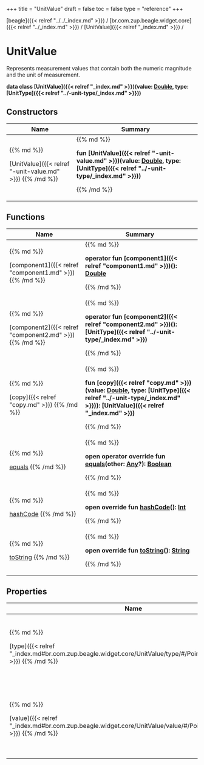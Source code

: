 +++
title = "UnitValue"
draft = false
toc = false
type = "reference"
+++

[beagle]({{< relref "../../_index.md" >}}) / [br.com.zup.beagle.widget.core]({{< relref "../_index.md" >}}) / [UnitValue]({{< relref "_index.md" >}}) / 



# UnitValue  
  

Represents measurement values that contain both the numeric magnitude and the unit of measurement.

<b>data class [UnitValue]({{< relref "_index.md" >}})(**value**: [Double](https://kotlinlang.org/api/latest/jvm/stdlib/kotlin/-double/index.html), **type**: [UnitType]({{< relref "../-unit-type/_index.md" >}}))</b>   


## Constructors  
<table>
  
<thead>
<tr>
<th>
Name  
</th>
<th>
Summary  
</th>
  
</tr>
</thead>
<tbody>
<tr>
<td>
{{% md %}}

[UnitValue]({{< relref "-unit-value.md" >}})
{{% /md %}}
</td>
<td>
{{% md %}}

  <b>fun [UnitValue]({{< relref "-unit-value.md" >}})(value: [Double](https://kotlinlang.org/api/latest/jvm/stdlib/kotlin/-double/index.html), type: [UnitType]({{< relref "../-unit-type/_index.md" >}}))</b>   

{{% /md %}}
</td>
</tr>

</tbody>
</table>


## Functions  
<table>
  
<thead>
<tr>
<th>
Name  
</th>
<th>
Summary  
</th>
  
</tr>
</thead>
<tbody>
<tr>
<td>
{{% md %}}

[component1]({{< relref "component1.md" >}})
{{% /md %}}
</td>
<td>
{{% md %}}

  
<b>operator fun [component1]({{< relref "component1.md" >}})(): [Double](https://kotlinlang.org/api/latest/jvm/stdlib/kotlin/-double/index.html)</b>  



{{% /md %}}
</td>
</tr>

<tr>
<td>
{{% md %}}

[component2]({{< relref "component2.md" >}})
{{% /md %}}
</td>
<td>
{{% md %}}

  
<b>operator fun [component2]({{< relref "component2.md" >}})(): [UnitType]({{< relref "../-unit-type/_index.md" >}})</b>  



{{% /md %}}
</td>
</tr>

<tr>
<td>
{{% md %}}

[copy]({{< relref "copy.md" >}})
{{% /md %}}
</td>
<td>
{{% md %}}

  
<b>fun [copy]({{< relref "copy.md" >}})(value: [Double](https://kotlinlang.org/api/latest/jvm/stdlib/kotlin/-double/index.html), type: [UnitType]({{< relref "../-unit-type/_index.md" >}})): [UnitValue]({{< relref "_index.md" >}})</b>  



{{% /md %}}
</td>
</tr>

<tr>
<td>
{{% md %}}

[equals](https://kotlinlang.org/api/latest/jvm/stdlib/kotlin/-any/equals.html)
{{% /md %}}
</td>
<td>
{{% md %}}

  
<b>open operator override fun [equals](https://kotlinlang.org/api/latest/jvm/stdlib/kotlin/-any/equals.html)(other: [Any](https://kotlinlang.org/api/latest/jvm/stdlib/kotlin/-any/index.html)?): [Boolean](https://kotlinlang.org/api/latest/jvm/stdlib/kotlin/-boolean/index.html)</b>  



{{% /md %}}
</td>
</tr>

<tr>
<td>
{{% md %}}

[hashCode](https://kotlinlang.org/api/latest/jvm/stdlib/kotlin/-any/hash-code.html)
{{% /md %}}
</td>
<td>
{{% md %}}

  
<b>open override fun [hashCode](https://kotlinlang.org/api/latest/jvm/stdlib/kotlin/-any/hash-code.html)(): [Int](https://kotlinlang.org/api/latest/jvm/stdlib/kotlin/-int/index.html)</b>  



{{% /md %}}
</td>
</tr>

<tr>
<td>
{{% md %}}

[toString](https://kotlinlang.org/api/latest/jvm/stdlib/kotlin/-any/to-string.html)
{{% /md %}}
</td>
<td>
{{% md %}}

  
<b>open override fun [toString](https://kotlinlang.org/api/latest/jvm/stdlib/kotlin/-any/to-string.html)(): [String](https://kotlinlang.org/api/latest/jvm/stdlib/kotlin/-string/index.html)</b>  



{{% /md %}}
</td>
</tr>

</tbody>
</table>


## Properties  
<table>
  
<thead>
<tr>
<th>
Name  
</th>
<th>
Summary  
</th>
  
</tr>
</thead>
<tbody>
<tr>
<td>
{{% md %}}

[type]({{< relref "_index.md#br.com.zup.beagle.widget.core/UnitValue/type/#/PointingToDeclaration/" >}})
{{% /md %}}
</td>
<td>
{{% md %}}

  

the unit of measurement.

<b>val [type]({{< relref "_index.md#br.com.zup.beagle.widget.core/UnitValue/type/#/PointingToDeclaration/" >}}): [UnitType]({{< relref "../-unit-type/_index.md" >}})</b>   

{{% /md %}}
</td>
</tr>

<tr>
<td>
{{% md %}}

[value]({{< relref "_index.md#br.com.zup.beagle.widget.core/UnitValue/value/#/PointingToDeclaration/" >}})
{{% /md %}}
</td>
<td>
{{% md %}}

  

the numeric measurement value.

<b>val [value]({{< relref "_index.md#br.com.zup.beagle.widget.core/UnitValue/value/#/PointingToDeclaration/" >}}): [Double](https://kotlinlang.org/api/latest/jvm/stdlib/kotlin/-double/index.html)</b>   

{{% /md %}}
</td>
</tr>

</tbody>
</table>

